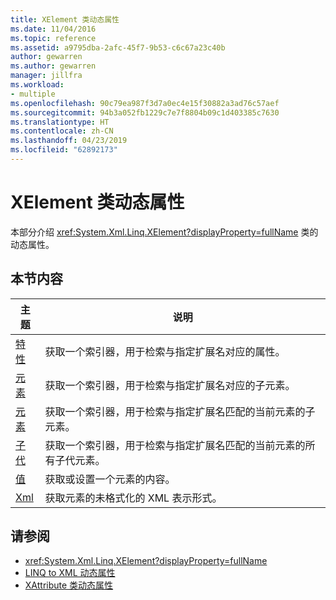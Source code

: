 ```yaml
---
title: XElement 类动态属性
ms.date: 11/04/2016
ms.topic: reference
ms.assetid: a9795dba-2afc-45f7-9b53-c6c67a23c40b
author: gewarren
ms.author: gewarren
manager: jillfra
ms.workload:
- multiple
ms.openlocfilehash: 90c79ea987f3d7a0ec4e15f30882a3ad76c57aef
ms.sourcegitcommit: 94b3a052fb1229c7e7f8804b09c1d403385c7630
ms.translationtype: HT
ms.contentlocale: zh-CN
ms.lasthandoff: 04/23/2019
ms.locfileid: "62892173"
---
```

# <a name="xelement-class-dynamic-properties"></a>XElement 类动态属性

本部分介绍 <xref:System.Xml.Linq.XElement?displayProperty=fullName> 类的动态属性。

## <a name="in-this-section"></a>本节内容

|主题|说明|
|-----------|-----------------|
|[特性](../designers/attribute-xelement-dynamic-property.md)|获取一个索引器，用于检索与指定扩展名对应的属性。|
|[元素](../designers/element-xelement-dynamic-property.md)|获取一个索引器，用于检索与指定扩展名对应的子元素。|
|[元素](../designers/elements-xelement-dynamic-property.md)|获取一个索引器，用于检索与指定扩展名匹配的当前元素的子元素。|
|[子代](../designers/descendants-xelement-dynamic-property.md)|获取一个索引器，用于检索与指定扩展名匹配的当前元素的所有子代元素。|
|[值](../designers/value-xelement-dynamic-property.md)|获取或设置一个元素的内容。|
|[Xml](../designers/xml-xelement-dynamic-property.md)|获取元素的未格式化的 XML 表示形式。|

## <a name="see-also"></a>请参阅

- <xref:System.Xml.Linq.XElement?displayProperty=fullName>
- [LINQ to XML 动态属性](../designers/linq-to-xml-dynamic-properties.md)
- [XAttribute 类动态属性](../designers/xattribute-class-dynamic-properties.md)